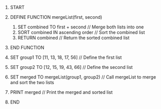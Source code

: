 1. START

2. DEFINE FUNCTION mergeList(first, second)
      1. SET combined TO first + second  // Merge both lists into one
      2. SORT combined IN ascending order  // Sort the combined list
      3. RETURN combined  // Return the sorted combined list
3. END FUNCTION

4. SET group1 TO [11, 13, 18, 17, 56]  // Define the first list
5. SET group2 TO [12, 15, 19, 43, 66]  // Define the second list

6. SET merged TO mergeList(group1, group2)  // Call mergeList to merge and sort the two lists

7. PRINT merged  // Print the merged and sorted list

8. END
